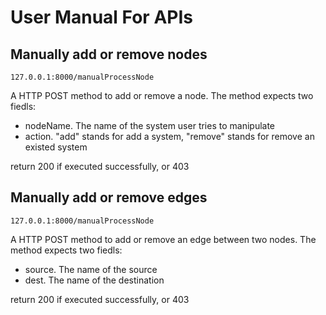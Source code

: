 # User Manual For APIs

## Manually add or remove nodes
```
127.0.0.1:8000/manualProcessNode
```
A HTTP POST method to add or remove a node. The method expects two fiedls:
- nodeName. The name of the system user tries to manipulate
- action. "add" stands for add a system, "remove" stands for remove an existed system 

return 200 if executed successfully, or 403

## Manually add or remove edges
```
127.0.0.1:8000/manualProcessNode
```
A HTTP POST method to add or remove an edge between two nodes. The method expects two fiedls:
- source. The name of the source 
- dest.  The name of the destination 

return 200 if executed successfully, or 403